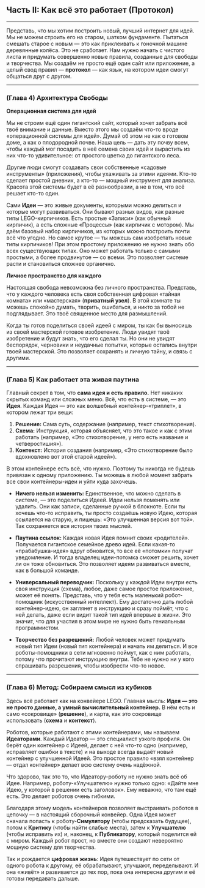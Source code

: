 ## Часть II: Как всё это работает (Протокол)

---

Представь, что мы хотим построить новый, лучший интернет для идей. Мы не можем строить его на старом, шатком фундаменте. Пытаться смешать старое с новым — это как приклеивать к гоночной машине деревянные колёса. Это не сработает. Нам нужно начать с чистого листа и придумать совершенно новые правила, созданные для свободы и творчества. Мы создаём не просто ещё один сайт или приложение, а целый свод правил — **протокол** — как язык, на котором идеи смогут общаться друг с другом.

---

### (Глава 4) Архитектура Свободы

**Операционная система для идей**

Мы не строим ещё один гигантский сайт, который хочет забрать всё твоё внимание и данные. Вместо этого мы создаём что-то вроде «операционной системы для идей». Думай об этом не как о готовом доме, а как о плодородной почве. Наша цель — дать эту почву всем, чтобы каждый мог посадить в неё семена своих идей и вырастить из них что-то удивительное: от простого цветка до гигантского леса.

Другие люди смогут создавать свои собственные «садовые инструменты» (приложения), чтобы ухаживать за этими идеями. Кто-то сделает простой дневник, а кто-то — мощный инструмент для анализа. Красота этой системы будет в её разнообразии, а не в том, что всё решает кто-то один.

Сами **Идеи** — это живые документы, которыми можно делиться и которые могут развиваться. Они бывают разных видов, как разные типы LEGO-кирпичиков. Есть простые «Записи» (как обычный кирпичик), а есть сложные «Процессы» (как кирпичик с мотором). Мы даём базовый набор кирпичиков, из которых можно построить почти всё что угодно. Но самое крутое — ты можешь сам изобретать новые типы кирпичиков! При этом простому приложению не нужно знать обо всех существующих типах. Оно может работать только с самыми простыми, а более продвинутое — со всеми. Это позволяет системе расти и становиться сложнее органично.

**Личное пространство для каждого**

Настоящая свобода невозможна без личного пространства. Представь, что у каждого человека есть своя собственная цифровая «тайная комната» или «мастерская» (**приватный узел**). В этой комнате ты можешь спокойно думать, творить, ошибаться, и никто за тобой не подглядывает. Это твоё священное место для размышлений.

Когда ты готов поделиться своей идеей с миром, ты как бы выносишь из своей мастерской готовое изобретение. Люди увидят твоё изобретение и будут знать, что его сделал ты. Но они не увидят беспорядок, черновики и неудачные попытки, которые остались внутри твоей мастерской. Это позволяет сохранять и личную тайну, и связь с другими.

---

### (Глава 5) Как работает эта живая паутина

Главный секрет в том, что **сама идея и есть правило.** Нет никаких скрытых команд или сложных меню. Всё, что есть в системе, — это **Идея**. Каждая Идея — это как волшебный контейнер-«триплет», в котором лежат три вещи:
1.  **Решение:** Сама суть, содержание (например, текст стихотворения).
2.  **Схема:** Инструкция, которая объясняет, что это такое и как с этим работать (например, «Это стихотворение, у него есть название и четверостишия»).
3.  **Контекст:** История создания (например, «Это стихотворение было вдохновлено вот этой старой идеей»).

В этом контейнере есть всё, что нужно. Поэтому ты никогда не будешь привязан к одному приложению. Ты можешь в любой момент забрать все свои контейнеры-идеи и уйти куда захочешь.

*   **Ничего нельзя изменить:** Единственное, что можно сделать в системе, — это поделиться Идеей. Идеи нельзя поменять или удалить. Они как записи, сделанные ручкой в блокноте. Если ты хочешь что-то исправить, ты просто создаёшь новую Идею, которая ссылается на старую, и пишешь: «Это улучшенная версия вот той». Так сохраняется вся история твоих мыслей.

*   **Паутина ссылок:** Каждая новая Идея помнит своих «родителей». Получается гигантское семейное древо идей. Если какая-то «прабабушка-идея» вдруг обновится, то все её «потомки» получат уведомление. И тогда владелец идеи-потомка сможет решить, хочет ли он тоже обновиться. Это позволяет идеям развиваться вместе, как в большой команде.

*   **Универсальный переводчик:** Поскольку у каждой Идеи внутри есть своя инструкция (схема), любое, даже самое простое приложение, может её понять. Представь, что у тебя есть маленький робот-помощник (искусственный интеллект). Ему достаточно дать любой контейнер-идею, он заглянет в инструкцию и сразу поймёт, что с ней делать, даже если видит такой тип идей впервые в жизни. Это значит, что для участия в этом мире не нужно быть гениальным программистом.

*   **Творчество без разрешений:** Любой человек может придумать новый тип Идеи (новый тип контейнера) и начать им делиться. И все роботы-помощники в сети мгновенно поймут, как с ним работать, потому что прочитают инструкцию внутри. Тебе не нужно ни у кого спрашивать разрешения, чтобы изобрести что-то новое.

---

### (Глава 6) Метод: Собираем смысл из кубиков

Здесь всё работает как на конвейере LEGO. Главная мысль: **Идея — это не просто данные, а умный вычислительный контейнер.** В нём есть и само «сокровище» (**решение**), и карта, как это сокровище использовать (**схема** и **контекст**).

Роботов, которые работают с этими контейнерами, мы называем **Идеаторами**. Каждый Идеатор — это специалист узкого профиля. Он берёт один контейнер с Идеей, делает с ней что-то одно (например, исправляет ошибки в тексте) и на выходе всегда выдаёт новый контейнер с улучшенной Идеей. Это простое правило «взял контейнер — отдал контейнер» делает всю систему очень надёжной.

Что здорово, так это то, что Идеатору-роботу не нужно знать всё об Идее. Например, роботу-«Улучшателю» нужно только одно: «Дайте мне Идею, у которой в решении есть заголовок». Ему неважно, что там ещё есть. Это делает роботов очень гибкими.

Благодаря этому модель контейнеров позволяет выстраивать роботов в цепочку — в настоящий сборочный конвейер. Одна Идея может сначала попасть к роботу-**Симулятору** (чтобы предсказать будущее), потом к **Критику** (чтобы найти слабые места), затем к **Улучшателю** (чтобы исправить их) и, наконец, к **Публикатору**, который поделится ей с миром. Каждый робот прост, но вместе они создают невероятно мощную систему для творчества.

Так и рождается **цифровая жизнь**: Идея путешествует по сети от одного робота к другому, её обрабатывают, улучшают, переделывают. И она «живёт» и развивается до тех пор, пока она интересна другим и её готовы передавать дальше.
